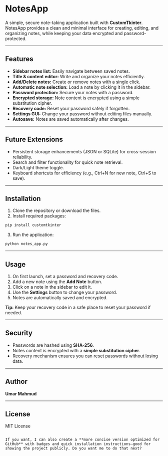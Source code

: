 
# NotesApp

A simple, secure note-taking application built with **CustomTkinter**. NotesApp provides a clean and minimal interface for creating, editing, and organizing notes, while keeping your data encrypted and password-protected.

---

## Features

- **Sidebar notes list:** Easily navigate between saved notes.
- **Title & content editor:** Write and organize your notes efficiently.
- **Add/Delete notes:** Create or remove notes with a single click.
- **Automatic note selection:** Load a note by clicking it in the sidebar.
- **Password protection:** Secure your notes with a password.
- **Encrypted storage:** Note content is encrypted using a simple substitution cipher.
- **Recovery code:** Reset your password safely if forgotten.
- **Settings GUI:** Change your password without editing files manually.
- **Autosave:** Notes are saved automatically after changes.

---

## Future Extensions

- Persistent storage enhancements (JSON or SQLite) for cross-session reliability.
- Search and filter functionality for quick note retrieval.
- Dark/Light theme toggle.
- Keyboard shortcuts for efficiency (e.g., Ctrl+N for new note, Ctrl+S to save).

---

## Installation

1. Clone the repository or download the files.
2. Install required packages:

```bash
pip install customtkinter
````

3. Run the application:

```bash
python notes_app.py
```

---

## Usage

1. On first launch, set a password and recovery code.
2. Add a new note using the **Add Note** button.
3. Click on a note in the sidebar to edit it.
4. Use the **Settings** button to change your password.
5. Notes are automatically saved and encrypted.

**Tip:** Keep your recovery code in a safe place to reset your password if needed.

---

## Security

* Passwords are hashed using **SHA-256**.
* Notes content is encrypted with a **simple substitution cipher**.
* Recovery mechanism ensures you can reset passwords without losing data.

---

## Author

**Umar Mahmud**

---

## License

MIT License

```

If you want, I can also create a **more concise version optimized for GitHub** with badges and quick installation instructions—good for showing the project publicly. Do you want me to do that next?
